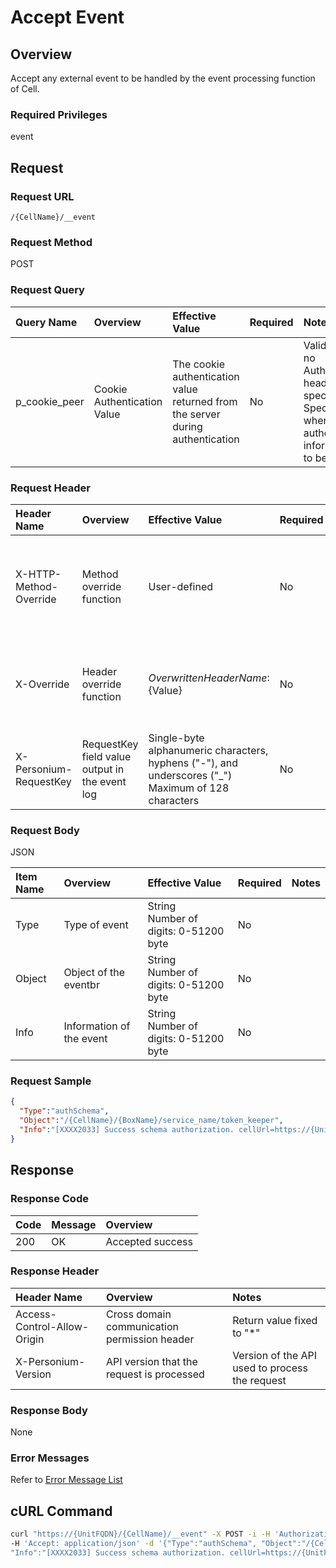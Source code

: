 # Accept Event

## Overview

Accept any external event to be handled by the event processing function of Cell.

### Required Privileges

event

## Request

### Request URL

```
/{CellName}/__event
```

### Request Method

POST

### Request Query

|Query Name|Overview|Effective Value|Required|Notes|
|:--|:--|:--|:--|:--|
|p_cookie_peer|Cookie Authentication Value|The cookie authentication value returned from the server during authentication|No|Valid only if no Authorization header specified<br>Specify this when cookie authentication information is to be used|

### Request Header

|Header Name|Overview|Effective Value|Required|Notes|
|:--|:--|:--|:--|:--|
|X-HTTP-Method-Override|Method override function|User-defined|No|If you specify this value when requesting with the POST method, the specified value will be used as a method.|
|X-Override|Header override function|${OverwrittenHeaderName}:${Value}|No|Overwrite normal HTTP header value. To overwrite multiple headers, specify multiple X-Override headers.|
|X-Personium-RequestKey|RequestKey field value output in the event log|Single-byte alphanumeric characters, hyphens ("-"), and underscores ("_")<br>Maximum of 128 characters|No|PCS-${UNIXtime} by default|

### Request Body

JSON

|Item Name|Overview|Effective Value|Required|Notes|
|:--|:--|:--|:--|:--|
|Type|Type of event|String<br>Number of digits: 0&#45;51200 byte|No||
|Object|Object of the eventbr|String<br>Number of digits: 0&#45;51200 byte|No||
|Info|Information of the event|String<br>Number of digits: 0&#45;51200 byte|No||

### Request Sample

```JSON
{
  "Type":"authSchema",
  "Object":"/{CellName}/{BoxName}/service_name/token_keeper",
  "Info":"[XXXX2033] Success schema authorization. cellUrl=https://{UnitFQDN}/keeper-d4a57bb26eae481486b07d06487051d1/"
}
```


## Response

### Response Code

|Code|Message|Overview|
|:--|:--|:--|
|200|OK|Accepted success|

### Response Header

|Header Name|Overview|Notes|
|:--|:--|:--|
|Access-Control-Allow-Origin|Cross domain communication permission header|Return value fixed to "*"|
|X-Personium-Version|API version that the request is processed|Version of the API used to process the request|

### Response Body

None

### Error Messages

Refer to [Error Message List](004_Error_Messages.md)

## cURL Command
```sh
curl "https://{UnitFQDN}/{CellName}/__event" -X POST -i -H 'Authorization: Bearer {AccessToken}' \
-H 'Accept: application/json' -d '{"Type":"authSchema", "Object":"/{CellName}/{BoxName}/service_name/token_keeper", \
"Info":"[XXXX2033] Success schema authorization. cellUrl=https://{UnitFQDN}/keeper-d4a57bb26eae481486b07d06487051d1/"}'
```


